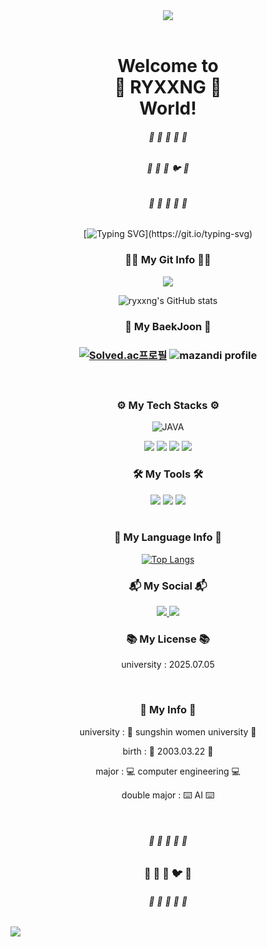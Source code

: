 <header>

<img src="https://capsule-render.vercel.app/api?type=waving&color=auto&height=300&section=header&text=Hello%20World&fontSize=90" />

 </header>
 <body>
 <div align="center">

  <h1>  Welcome to <br>🐑 RYXXNG 🐑<br>World!  </h1> 

<h6> 🤍 🧡 💛 💙 💜 </h6>
<h6> 🐶 🦝 🐑 🐦 🦌 </h6>
<h6> 🤍 🧡 💛 💙 💜 </h6>

  [![Typing SVG](https://readme-typing-svg.demolab.com/?lines=ጐ+Welcome+to+the+ryxxng+git+world+ጐ+!;ጐ+Welcome+the+ryxxng+git+world+ጐ+!;ጐ+Welcome+to+the+ryxxng+git+world+ጐ+!)](https://git.io/typing-svg)


 <h3 align="center"><b> 👩‍💻 My Git Info 👩‍💻</b></h3>

  <a href="https://github.com/devxb/gitanimals">
    <img src="https://render.gitanimals.org/farms/{LeeYeRyeong}"/>
  </a>
  <br>

  ![ryxxng's GitHub stats](https://github-readme-stats.vercel.app/api?username=LeeYeRyeong&show_icons=true&theme=radical)

<h3 align="center"><b>📝 My BaekJoon 📝</b></h3>
<h3>

  [![Solved.ac프로필](http://mazassumnida.wtf/api/generate_badge?boj=soccer0954)](https://solved.ac/soccer0954)
  ![mazandi profile](http://mazandi.herokuapp.com/api?handle=soccer0954&theme=cold)
  
<br>

  <h3>⚙️ My Tech Stacks ⚙️</h3> 

  ![JAVA](https://img.shields.io/badge/Java-007396.svg?&style=for-the-badge&logo=Java&logoColor=white)
  
  <img src="https://img.shields.io/badge/html5-E34F26?style=for-the-badge&logo=html5&logoColor=white"/>
  <img src="https://img.shields.io/badge/css-1572B6?style=for-the-badge&logo=css3&logoColor=white"/>
  <img src="https://img.shields.io/badge/javascript-F7DF1E?style=for-the-badge&logo=javascript&logoColor=black"/>
  <img src="https://img.shields.io/badge/mysql-4479A1?style=for-the-badge&logo=mysql&logoColor=white"/>

<br>

<h3>🛠 My Tools 🛠</h3> 

  <img src="https://img.shields.io/badge/django-092E20?style=for-the-badge&logo=django&logoColor=white"/>
  <img src="https://img.shields.io/badge/node.js-339933?style=for-the-badge&logo=Node.js&logoColor=white"/>
  <img src="https://img.shields.io/badge/express.js-000000?style=for-the-badge&logo=express&logoColor=white"/>
  <br><br>

<h3>🎫 My Language Info 🎫</h3>

[![Top Langs](https://github-readme-stats.vercel.app/api/top-langs/?username=LeeYeRyeong)](https://github.com/anuraghazra/github-readme-stats)

  <h3 align="center"><b>📬 My Social 📬</b></h3>
  <a href="mailto:i876838@gmail.com"><img src="https://img.shields.io/badge/Gmail-EA4335?style=for-the-badge&logo=Gmail&logoColor=white"> </a>
  <a href="mailto:i876838@gmail.com"><img src="https://img.shields.io/badge/Gmail-EA4335?style=for-the-badge&logo=Gmail&logoColor=white"> </a>
<br>

<h3 align="center"><b>📚 My License 📚</b></h3>
<p> university : 2025.07.05 </p>
<br>
<h3 align="center"><b>🐏 My Info 🐏</b></h3>

<p> university : 🔮 sungshin women university 🔮 </p>
<p> birth : 🎂 2003.03.22 🎂  </p>
<p> major : 💻 computer engineering 💻 </p>
<p> double major : ⌨️ AI ⌨️ </p>

<br>
<h6> 🤍 🧡 💛 💙 💜 </h6>
<h3> 🐶 🦝 🐑 🐦 🦌 </h3>
<h6> 🤍 🧡 💛 💙 💜 </h6>

</div>

 </body>

<footer>
<!-- footer 설정-->

<img src="https://capsule-render.vercel.app/api?type=waving&color=auto&height=300&section=footer" />

</footer>


<!--
**LeeYeRyeong/LeeYeRyeong** is a ✨ _special_ ✨ repository because its `README.md` (this file) appears on your GitHub profile.

Here are some ideas to get you started:

- 🔭 I’m currently working on ...
- 🌱 I’m currently learning ...
- 👯 I’m looking to collaborate on ...
- 🤔 I’m looking for help with ...
- 💬 Ask me about ...
- 📫 How to reach me: ...
- 😄 Pronouns: ...
- ⚡ Fun fact: ...
-->
